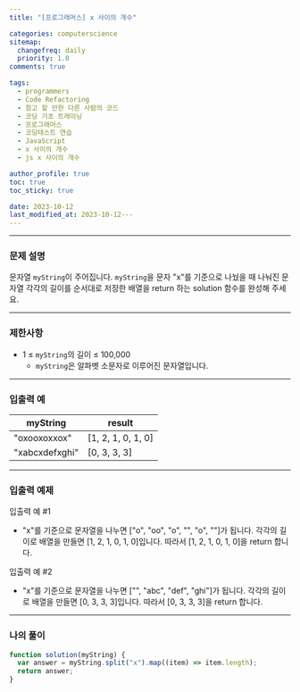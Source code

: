 ```yaml
---
title: "[프로그래머스] x 사이의 개수"

categories: computerscience
sitemap:
  changefreq: daily
  priority: 1.0
comments: true

tags:
  - programmers
  - Code Refactoring
  - 참고 할 만한 다른 사람의 코드
  - 코딩 기초 트레이닝
  - 프로그래머스
  - 코딩테스트 연습
  - JavaScript
  - x 사이의 개수
  - js x 사이의 개수

author_profile: true
toc: true
toc_sticky: true

date: 2023-10-12
last_modified_at: 2023-10-12---
---
```


---

### 문제 설명

문자열 `myString`이 주어집니다. `myString`을 문자 "x"를 기준으로 나눴을 때 나눠진 문자열 각각의 길이를 순서대로 저장한 배열을 return 하는 solution 함수를 완성해 주세요.

---

### 제한사항

- 1 ≤ `myString`의 길이 ≤ 100,000
  - `myString`은 알파벳 소문자로 이루어진 문자열입니다.

---

### 입출력 예

| myString       | result             |
| -------------- | ------------------ |
| "oxooxoxxox"   | [1, 2, 1, 0, 1, 0] |
| "xabcxdefxghi" | [0, 3, 3, 3]       |

---

### 입출력 예제

입출력 예 #1

- "x"를 기준으로 문자열을 나누면 ["o", "oo", "o", "", "o", ""]가 됩니다. 각각의 길이로 배열을 만들면 [1, 2, 1, 0, 1, 0]입니다. 따라서 [1, 2, 1, 0, 1, 0]을 return 합니다.

입출력 예 #2

- "x"를 기준으로 문자열을 나누면 ["", "abc", "def", "ghi"]가 됩니다. 각각의 길이로 배열을 만들면 [0, 3, 3, 3]입니다. 따라서 [0, 3, 3, 3]을 return 합니다.

---

### 나의 풀이

```jsx
function solution(myString) {
  var answer = myString.split("x").map((item) => item.length);
  return answer;
}
```
